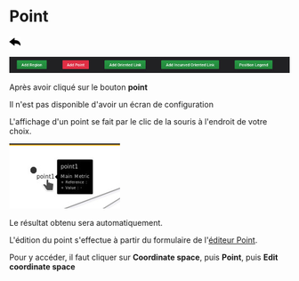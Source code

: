 # Point

[![](../../screenshots/other/Go-back.png)](README.md)

![menu](../../screenshots/panel/point.jpg)

Après avoir cliqué sur le bouton **point**

Il n'est pas disponible d'avoir un écran de configuration

L'affichage d'un point se fait par le clic de la souris à l'endroit de votre choix.

![menu](../../screenshots/panel/point-view.jpg)

Le résultat obtenu sera automatiquement.

L'édition du point s'effectue à partir du formulaire de l'[éditeur Point](../editor/coordinates-space-point.md).

Pour y accéder, il faut cliquer sur **Coordinate space**, puis **Point**, puis **Edit coordinate space**
